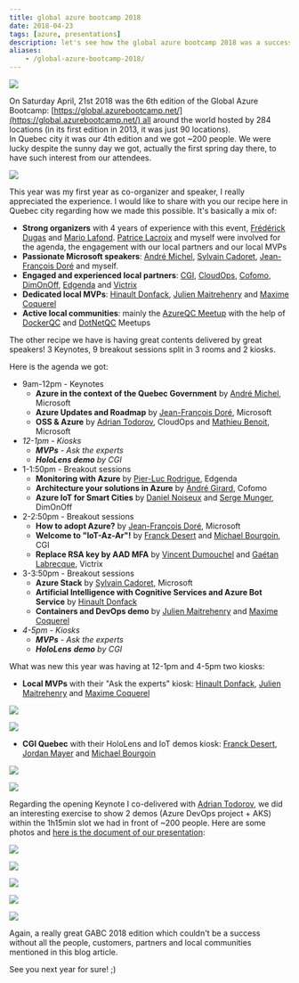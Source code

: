 ```yaml
---
title: global azure bootcamp 2018
date: 2018-04-23
tags: [azure, presentations]
description: let's see how the global azure bootcamp 2018 was a success in quebec city
aliases:
    - /global-azure-bootcamp-2018/
---
```

[![](https://2.bp.blogspot.com/-tlwVdbis1sI/Wtyv2pQ-J4I/AAAAAAAAQ5k/xlbsBowvOPcC9D9_02Z6GPF15BnkCz9LACLcBGAs/s640/Partenaires.PNG)](https://2.bp.blogspot.com/-tlwVdbis1sI/Wtyv2pQ-J4I/AAAAAAAAQ5k/xlbsBowvOPcC9D9_02Z6GPF15BnkCz9LACLcBGAs/s1600/Partenaires.PNG)

On Saturday April, 21st 2018 was the 6th edition of the Global Azure Bootcamp: [https://global.azurebootcamp.net/](https://global.azurebootcamp.net/) all around the world hosted by 284 locations (in its first edition in 2013, it was just 90 locations).  
In Quebec city it was our 4th edition and we got ~200 people. We were lucky despite the sunny day we got, actually the first spring day there, to have such interest from our attendees.

[![](https://2.bp.blogspot.com/-GB5Tz_nRSVk/Wt4NmM2CbLI/AAAAAAAAQ7I/iBRQq7SWcx8VpCpfxJkd89NVJ4Ywb9UAACLcBGAs/s1600/Picture1.png)](https://2.bp.blogspot.com/-GB5Tz_nRSVk/Wt4NmM2CbLI/AAAAAAAAQ7I/iBRQq7SWcx8VpCpfxJkd89NVJ4Ywb9UAACLcBGAs/s1600/Picture1.png)

This year was my first year as co-organizer and speaker, I really appreciated the experience. I would like to share with you our recipe here in Quebec city regarding how we made this possible. It's basically a mix of:
- **Strong organizers** with 4 years of experience with this event, [Frédérick Dugas](https://www.linkedin.com/in/fdugas/) and [Mario Lafond](https://www.linkedin.com/in/mariolafond/). [Patrice Lacroix](https://www.linkedin.com/in/patrice-lacroix-7a85241/) and myself were involved for the agenda, the engagement with our local partners and our local MVPs
- **Passionate Microsoft speakers**: [André Michel](https://www.linkedin.com/in/andr%C3%A9-michel-9578b827/), [Sylvain Cadoret](https://www.linkedin.com/in/sylvain-cadoret-71004947/), [Jean-François Doré](https://www.linkedin.com/in/jfdore/) and myself.
- **Engaged and experienced local partners**: [CGI](https://www.cgi.com/en/canada), [CloudOps](https://www.cloudops.com/), [Cofomo](https://www.cofomo.com/), [DimOnOff](http://www.dimonoff.com/), [Edgenda](https://edgenda.com/) and [Victrix](https://www.victrix.ca/)
- **Dedicated local MVPs**: [Hinault Donfack](https://www.linkedin.com/in/hinault-romaric-donfack-01678823/), [Julien Maitrehenry](https://www.linkedin.com/in/jmaitrehenry/) and [Maxime Coquerel](https://www.linkedin.com/in/maximecoquerel/)
- **Active local communities**: mainly the [AzureQC Meetup](https://www.meetup.com/AzureQC/) with the help of [DockerQC](https://www.meetup.com/Docker-Quebec-Meetup/) and [DotNetQC](https://www.meetup.com/DotNet-Quebec/) Meetups

The other recipe we have is having great contents delivered by great speakers! 3 Keynotes, 9 breakout sessions split in 3 rooms and 2 kiosks.

Here is the agenda we got:
- 9am-12pm - Keynotes
    - **Azure in the context of the Quebec Government** by [André Michel](https://www.linkedin.com/in/andr%C3%A9-michel-9578b827/), Microsoft
    - **Azure Updates and Roadmap** by [Jean-François Doré](https://www.linkedin.com/in/jfdore/), Microsoft
    - **OSS & Azure** by [Adrian Todorov](https://www.linkedin.com/in/adriantodorov/), CloudOps and [Mathieu Benoit](https://www.linkedin.com/in/mathieubenoitqc/), Microsoft
- _12-1pm - Kiosks_
    - _**MVPs** - Ask the experts_
    - _**HoloLens demo** by CGI_
- 1-1:50pm - Breakout sessions
    - **Monitoring with Azure** by [Pier-Luc Rodrigue](https://www.linkedin.com/in/pierlucrodrigue/), Edgenda
    - **Architecture your solutions in Azure** by [André Girard](https://www.linkedin.com/in/andr%C3%A9-girard-2a00494a/), Cofomo
    - **Azure IoT for Smart Cities** by [Daniel Noiseux](https://www.linkedin.com/in/danielnoiseux/) and [Serge Munger](https://www.linkedin.com/in/serge-munger-8257a276/), DimOnOff
- 2-2:50pm - Breakout sessions
    - **How to adopt Azure?** by [Jean-François Doré](https://www.linkedin.com/in/jfdore/), Microsoft
    - **Welcome to "IoT-Az-Ar"!** by [Franck Desert](https://www.linkedin.com/in/fdesert/) and [Michael Bourgoin](https://www.linkedin.com/in/mbourgoin/), CGI
    - **Replace RSA key by AAD MFA** by [Vincent Dumouchel](https://www.linkedin.com/in/vincentdumouchel/) and [Gaétan Labrecque](https://www.linkedin.com/in/gaetanlabrecque/), Victrix
- 3-3:50pm - Breakout sessions
    - **Azure Stack** by [Sylvain Cadoret](https://www.linkedin.com/in/sylvain-cadoret-71004947/), Microsoft
    - **Artificial Intelligence with Cognitive Services and Azure Bot Service** by [Hinault Donfack](https://www.linkedin.com/in/hinault-romaric-donfack-01678823/)
    - **Containers and DevOps demo** by [Julien Maitrehenry](https://www.linkedin.com/in/jmaitrehenry/) and [Maxime Coquerel](https://www.linkedin.com/in/maximecoquerel/)
- _4-5pm - Kiosks_
    - _**MVPs** - Ask the experts_
    - _**HoloLens** **demo** by CGI_

What was new this year was having at 12-1pm and 4-5pm two kiosks:
- **Local MVPs** with their "Ask the experts" kiosk: [Hinault Donfack](https://www.linkedin.com/in/hinault-romaric-donfack-01678823/), [Julien Maitrehenry](https://www.linkedin.com/in/jmaitrehenry/) and [Maxime Coquerel](https://www.linkedin.com/in/maximecoquerel/)

[![](https://4.bp.blogspot.com/-2L6zzpTykIw/Wt3tzdnYXJI/AAAAAAAAQ6I/QocbDMbqWoI5K4w6D6p5My1pv0RxYcBnACLcBGAs/s320/WP_20180421_13_13_27_Pro.jpg)](https://4.bp.blogspot.com/-2L6zzpTykIw/Wt3tzdnYXJI/AAAAAAAAQ6I/QocbDMbqWoI5K4w6D6p5My1pv0RxYcBnACLcBGAs/s1600/WP_20180421_13_13_27_Pro.jpg)

[![](https://3.bp.blogspot.com/-4hncPjbMx9k/Wt4MwTwZHnI/AAAAAAAAQ7A/sbuErXdotmc47A8gNNC7iRhhuj_FrAASwCLcBGAs/s320/WP_20180421_13_39_57_Pro.jpg)](https://3.bp.blogspot.com/-4hncPjbMx9k/Wt4MwTwZHnI/AAAAAAAAQ7A/sbuErXdotmc47A8gNNC7iRhhuj_FrAASwCLcBGAs/s1600/WP_20180421_13_39_57_Pro.jpg)

- **CGI Quebec** with their HoloLens and IoT demos kiosk: [Franck Desert](https://www.linkedin.com/in/fdesert/), [Jordan Mayer](https://www.linkedin.com/in/jordanmayer/) and [Michael Bourgoin](https://www.linkedin.com/in/mbourgoin/)

[![](https://4.bp.blogspot.com/-AZB-aZkGlHo/Wt3tzXsF38I/AAAAAAAAQ6E/j_7uzS6Lidcpy_RPHIcysLtaHfiekbLoACLcBGAs/s320/WP_20180421_13_40_02_Pro.jpg)](https://4.bp.blogspot.com/-AZB-aZkGlHo/Wt3tzXsF38I/AAAAAAAAQ6E/j_7uzS6Lidcpy_RPHIcysLtaHfiekbLoACLcBGAs/s1600/WP_20180421_13_40_02_Pro.jpg)

[![](https://3.bp.blogspot.com/-AP5EzWvXZiM/Wt3tzVUTusI/AAAAAAAAQ6M/D4TBnGAB3RssLEBoXOKuyIFlQhFT7FrqgCLcBGAs/s320/WP_20180421_16_20_25_Pro2.jpg)](https://3.bp.blogspot.com/-AP5EzWvXZiM/Wt3tzVUTusI/AAAAAAAAQ6M/D4TBnGAB3RssLEBoXOKuyIFlQhFT7FrqgCLcBGAs/s1600/WP_20180421_16_20_25_Pro2.jpg)

Regarding the opening Keynote I co-delivered with [Adrian Todorov](https://www.linkedin.com/in/adriantodorov/), we did an interesting exercise to show 2 demos (Azure DevOps project + AKS) within the 1h15min slot we had in front of ~200 people. Here are some photos and [here is the document of our presentation](https://github.com/mathieu-benoit/presentations/raw/main/2018-04-GABC-OSSandAzure.pdf):

[![](https://1.bp.blogspot.com/-koYQyG-koQU/Wt3t0OUWs5I/AAAAAAAAQ6Q/4PSktsxzxow5rW8SA-AJXVZ2MKPgF-55ACLcBGAs/s320/me%2Bwith%2Bsatya.jpg)](https://1.bp.blogspot.com/-koYQyG-koQU/Wt3t0OUWs5I/AAAAAAAAQ6Q/4PSktsxzxow5rW8SA-AJXVZ2MKPgF-55ACLcBGAs/s1600/me%2Bwith%2Bsatya.jpg)

[![](https://2.bp.blogspot.com/-58eGZhy9AB0/WuDS5PnLXMI/AAAAAAAAQ8s/wJNHFGyEVtkZUpNUKn_XHgj_E9SIVcLeACLcBGAs/s320/20180421_112432.jpg)](https://2.bp.blogspot.com/-58eGZhy9AB0/WuDS5PnLXMI/AAAAAAAAQ8s/wJNHFGyEVtkZUpNUKn_XHgj_E9SIVcLeACLcBGAs/s1600/20180421_112432.jpg)

[![](https://3.bp.blogspot.com/-hP3miijKEQs/Wt4Hfi_lztI/AAAAAAAAQ6w/sfMm4NXdz2QSGLy_2iCCJmJ5pmil1iSGACLcBGAs/s320/gabc-adrian.jpg)](https://3.bp.blogspot.com/-hP3miijKEQs/Wt4Hfi_lztI/AAAAAAAAQ6w/sfMm4NXdz2QSGLy_2iCCJmJ5pmil1iSGACLcBGAs/s1600/gabc-adrian.jpg)

[![](https://3.bp.blogspot.com/-BVqSIB4Sx3Y/WuDQ1wqm69I/AAAAAAAAQ8Y/zwWs4gBefAAMxRgRvANdZWLhA49PFxOGQCLcBGAs/s320/Resized_20180421_115440.jpeg)](https://3.bp.blogspot.com/-BVqSIB4Sx3Y/WuDQ1wqm69I/AAAAAAAAQ8Y/zwWs4gBefAAMxRgRvANdZWLhA49PFxOGQCLcBGAs/s1600/Resized_20180421_115440.jpeg)

[![](https://1.bp.blogspot.com/-Vk7GlAt_aGw/WuDRB62ATvI/AAAAAAAAQ8c/_Md11GCQk6gKUN4qLKtKUEOHz6X5QsqOQCLcBGAs/s320/me%2Bwith%2Bdevopsproject.jpg)](https://1.bp.blogspot.com/-Vk7GlAt_aGw/WuDRB62ATvI/AAAAAAAAQ8c/_Md11GCQk6gKUN4qLKtKUEOHz6X5QsqOQCLcBGAs/s1600/me%2Bwith%2Bdevopsproject.jpg)

Again, a really great GABC 2018 edition which couldn't be a success without all the people, customers, partners and local communities mentioned in this blog article.
  
See you next year for sure! ;)